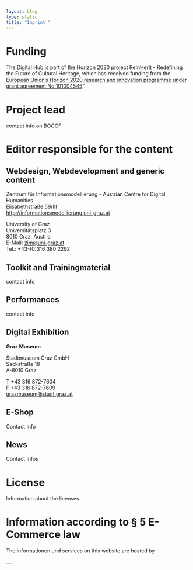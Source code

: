 ```yaml
---
layout: blog
type: static
title: "Imprint "
---
```

# Funding

The Digital Hub is part of the Horizon 2020 project ReInHerit - Redefining the Future of Cultural Heritage, which has received funding from the [European Union’s Horizon 2020 research and innovation programme under grant agreement No 101004545](https://cordis.europa.eu/project/id/101004545)”.

# Project lead

contact info on BOCCF 

# Editor responsible for the content

## Webdesign, Webdevelopment and generic content 

Zentrum für Informationsmodellierung - Austrian Centre for Digital Humanities\
Elisabethstraße 59/III\
<http://informationsmodellierung.uni-graz.at>

University of Graz\
Universitätsplatz 3\
8010 Graz, Austria\
E-Mail: zim@uni-graz.at\
Tel.: +43-(0)316 380 2292



## Toolkit and Trainingmaterial

contact info 

## Performances

contact info

## Digital Exhibition 

**Graz Museum**

Stadtmuseum Graz GmbH\
Sackstraße 18\
A-8010 Graz

T +43 316 872-7604\
F +43 316 872-7609\
[grazmuseum@stadt.graz.at](mailto:grazmuseum@stadt.graz.at)

## E-Shop

Contact Info

## News 

Contact Infos 





# License

Information about the licenses. 



# Information according to § 5 E-Commerce law

The informationen und services on this website are hosted by

....